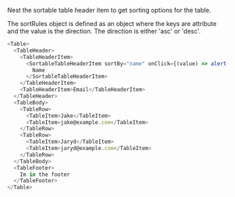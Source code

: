 Nest the sortable table header item to get sorting options for the table.

The sortRules object is defined as an object where the keys are attribute and the value is the direction.
The direction is either 'asc' or 'desc'.

```js
<Table>
  <TableHeader>
    <TableHeaderItem>
      <SortableTableHeaderItem sortBy="name" onClick={(value) => alert(`sort by ${value}`)} sortRules={{}}>
        Name
      </SortableTableHeaderItem>
    </TableHeaderItem>
    <TableHeaderItem>Email</TableHeaderItem>
  </TableHeader>
  <TableBody>
    <TableRow>
      <TableItem>Jake</TableItem>
      <TableItem>jake@example.com</TableItem>
    </TableRow>
    <TableRow>
      <TableItem>Jaryd</TableItem>
      <TableItem>jaryd@example.com</TableItem>
    </TableRow>
  </TableBody>
  <TableFooter>
    Im in the footer
  </TableFooter>
</Table>
```
